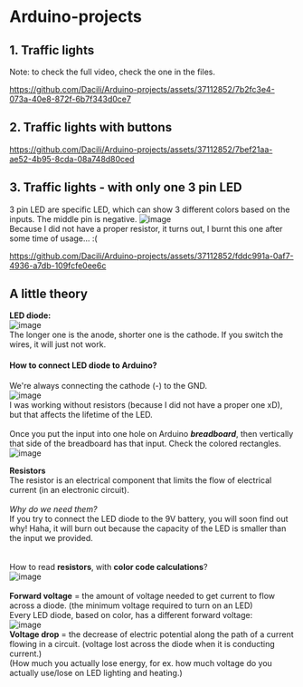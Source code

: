 # Arduino-projects


## 1. Traffic lights    
Note: to check the full video, check the one in the files.  

https://github.com/Dacili/Arduino-projects/assets/37112852/7b2fc3e4-073a-40e8-872f-6b7f343d0ce7

## 2. Traffic lights with buttons




https://github.com/Dacili/Arduino-projects/assets/37112852/7bef21aa-ae52-4b95-8cda-08a748d80ced


## 3. Traffic lights - with only one 3 pin LED

3 pin LED are specific LED, which can show 3 different colors based on the inputs. The middle pin is negative.
![image](https://github.com/Dacili/Arduino-projects/assets/37112852/b949792d-b3ea-4e4a-a7f3-23a994145578)  
Because I did not have a proper resistor, it turns out, I burnt this one after some time of usage... :(  



https://github.com/Dacili/Arduino-projects/assets/37112852/fddc991a-0af7-4936-a7db-109fcfe0ee6c

## A little theory 

**LED diode:**  
![image](https://github.com/Dacili/Arduino-projects/assets/37112852/87264161-2ad0-45e4-96d1-92e1480de292)  
The longer one is the anode, shorter one is the cathode. If you switch the wires, it will just not work.   
#### How to connect LED diode to Arduino?  
We're always connecting the cathode (-) to the GND.   
![image](https://github.com/Dacili/Arduino-projects/assets/37112852/5bb9c8ee-4708-4dac-bec3-a1bb1ff03225)  
I was working without resistors (because I did not have a proper one xD), but that affects the lifetime of the LED. 
<br/><br/>
Once you put the input into one hole on Arduino ***breadboard***, then vertically that side of the breadboard has that input. Check the colored rectangles.  
![image](https://github.com/Dacili/Arduino-projects/assets/37112852/db512a99-638c-4f88-a300-88a590ecfec1)

**Resistors**  
The resistor is an electrical component that limits the flow of electrical current (in an electronic circuit).<br/><br/>
*Why do we need them?*  
If you try to connect the LED diode to the 9V battery, you will soon find out why! Haha, it will burn out because the capacity of the LED is smaller than the input we provided.   
 <br/><br/>
How to read **resistors**, with **color code calculations**?  
 ![image](https://github.com/Dacili/Arduino-projects/assets/37112852/49985f44-1b95-4fdf-b2ed-c2c75593a6c8)    <br/><br/>
 **Forward voltage** = the amount of voltage needed to get current to flow across a diode. (the minimum voltage required to turn on an LED)<br/> 
 Every LED diode, based on color, has a different forward voltage:  
 ![image](https://github.com/Dacili/Arduino-projects/assets/37112852/6f3570ab-638d-4a6b-a522-574af32754c9)   
 **Voltage drop** = the decrease of electric potential along the path of a current flowing in a circuit. (voltage lost across the diode when it is conducting current.)    
 (How much you actually lose energy, for ex. how much voltage do you actually use/lose on LED lighting and heating.)  



